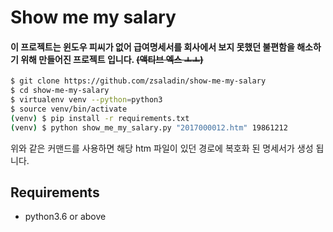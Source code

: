 # Show me my salary

#### 이 프로젝트는 윈도우 피씨가 없어 급여명세서를 회사에서 보지 못했던 불편함을 해소하기 위해 만들어진 프로젝트 입니다. ~~(액티브 엑스 ㅗㅗ)~~

```bash
$ git clone https://github.com/zsaladin/show-me-my-salary
$ cd show-me-my-salary
$ virtualenv venv --python=python3
$ source venv/bin/activate
(venv) $ pip install -r requirements.txt
(venv) $ python show_me_my_salary.py "2017000012.htm" 19861212
```

위와 같은 커맨드를 사용하면 해당 htm 파일이 있던 경로에 복호화 된 명세서가 생성 됩니다.

## Requirements
- python3.6 or above
